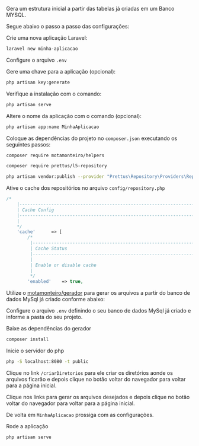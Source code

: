 Gera um estrutura inicial a partir das tabelas já criadas em um Banco MYSQL. 

Segue abaixo o passo a passo das configurações:
 

Crie uma nova aplicação Laravel:

``` bash
laravel new minha-aplicacao
```

Configure o arquivo `.env`

Gere uma chave para a aplicação (opcional):
``` bash
php artisan key:generate
```

Verifique a instalação com o comando:

 ``` bash
php artisan serve
 ```

Altere o nome da aplicação com o comando (opcional):

``` bash
php artisan app:name MinhaAplicacao
```


Coloque as dependências do projeto no `composer.json` executando os seguintes passos:

``` bash
composer require motamonteiro/helpers
```

``` bash
composer require prettus/l5-repository
```

``` bash
php artisan vendor:publish --provider "Prettus\Repository\Providers\RepositoryServiceProvider"
```

Ative o cache dos repositórios no arquivo `config/repository.php`

``` php
/*
    |--------------------------------------------------------------------------
    | Cache Config
    |--------------------------------------------------------------------------
    |
    */
    'cache'      => [
        /*
         |--------------------------------------------------------------------------
         | Cache Status
         |--------------------------------------------------------------------------
         |
         | Enable or disable cache
         |
         */
        'enabled'    => true,
```

Utilize o [motamonteiro/gerador](https://github.com/motamonteiro/gerador/) para gerar os arquivos a partir do banco de dados MySql já criado conforme abaixo:

Configure o arquivo `.env` definindo o seu banco de dados MySql já criado e informe a pasta do seu projeto.

Baixe as dependências do gerador
``` bash
composer install
```

Inicie o servidor do php
``` bash
php -S localhost:8080 -t public
```

Clique no link `/criarDiretorios` para ele criar os diretórios aonde os arquivos ficarão e depois clique no botão voltar do navegador para voltar para a página inicial.

Clique nos links para gerar os arquivos desejados e depois clique no botão voltar do navegador para voltar para a página inicial.
 
De volta em `MinhaAplicacao` prossiga com as configurações.

Rode a aplicação

``` bash
php artisan serve
```